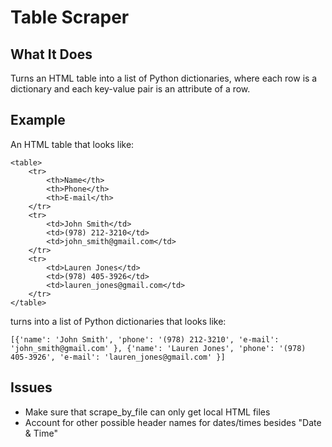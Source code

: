 # Table Scraper
## What It Does
Turns an HTML table into a list of Python dictionaries, where each row is a dictionary and each key-value pair is an attribute of a row.

## Example
An HTML table that looks like:
```
<table>
	<tr>
		<th>Name</th>
		<th>Phone</th>
		<th>E-mail</th>
	</tr>
	<tr>
		<td>John Smith</td>
		<td>(978) 212-3210</td>
		<td>john_smith@gmail.com</td>
	</tr>	
	<tr>
		<td>Lauren Jones</td>
		<td>(978) 405-3926</td>
		<td>lauren_jones@gmail.com</td>
	</tr>
</table>
```

turns into a list of Python dictionaries that looks like:
```
[{'name': 'John Smith', 'phone': '(978) 212-3210', 'e-mail': 'john_smith@gmail.com' }, {'name': 'Lauren Jones', 'phone': '(978) 405-3926', 'e-mail': 'lauren_jones@gmail.com' }]
```

## Issues
* Make sure that scrape_by_file can only get local HTML files
* Account for other possible header names for dates/times besides "Date & Time"